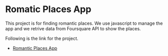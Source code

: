 # Romatic Places App 

This project is for finding romantic places.
We use javascript to manage the app and we retrive data from Foursquare API to show the places.

Following is the link for the project.

* [Romantic Places App](https://romklao.github.io/capstone_api/)

